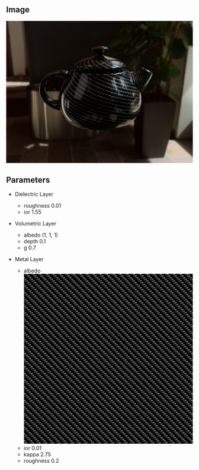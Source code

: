 ## Image

![alt text](image.png)

## Parameters

-   Dielectric Layer

    -   roughness 0.01
    -   ior 1.55

-   Volumetric Layer

    -   albedo (1, 1, 1)
    -   depth 0.1
    -   g 0.7

-   Metal Layer
    -   albedo  
        ![texture](albedo.png)
    -   ior 0.01
    -   kappa 2.75
    -   roughness 0.2
